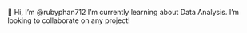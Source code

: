 👋 Hi, I’m @rubyphan712
I’m currently learning about Data Analysis. I’m looking to collaborate on any project!


